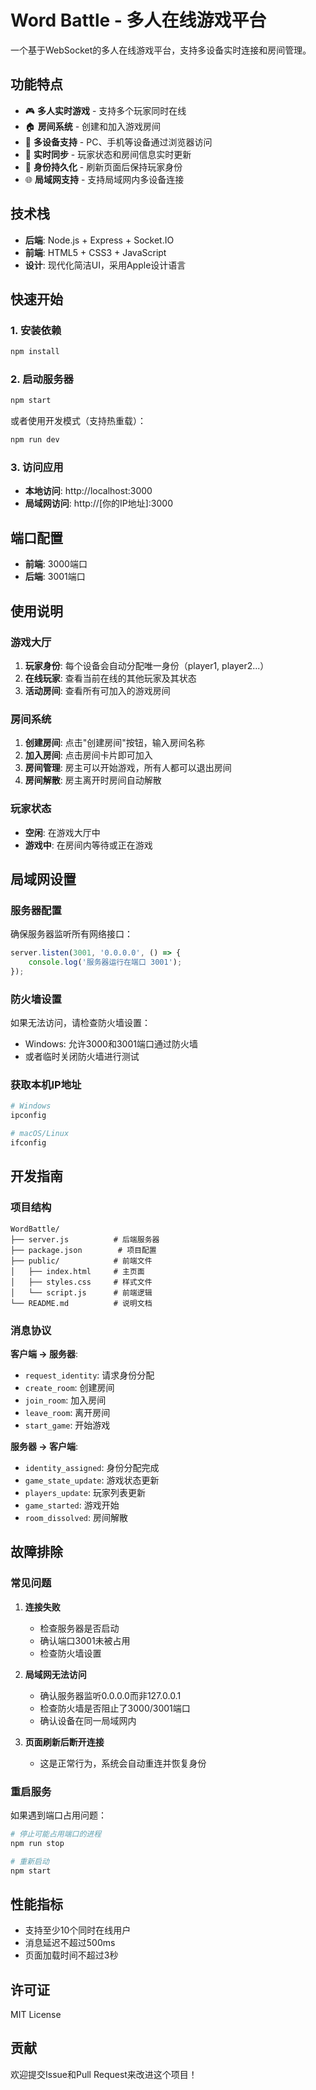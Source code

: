 # Word Battle - 多人在线游戏平台

一个基于WebSocket的多人在线游戏平台，支持多设备实时连接和房间管理。

## 功能特点

- 🎮 **多人实时游戏** - 支持多个玩家同时在线
- 🏠 **房间系统** - 创建和加入游戏房间
- 📱 **多设备支持** - PC、手机等设备通过浏览器访问
- 🔄 **实时同步** - 玩家状态和房间信息实时更新
- 💾 **身份持久化** - 刷新页面后保持玩家身份
- 🌐 **局域网支持** - 支持局域网内多设备连接

## 技术栈

- **后端**: Node.js + Express + Socket.IO
- **前端**: HTML5 + CSS3 + JavaScript
- **设计**: 现代化简洁UI，采用Apple设计语言

## 快速开始

### 1. 安装依赖

```bash
npm install
```

### 2. 启动服务器

```bash
npm start
```

或者使用开发模式（支持热重载）：

```bash
npm run dev
```

### 3. 访问应用

- **本地访问**: http://localhost:3000
- **局域网访问**: http://[你的IP地址]:3000

## 端口配置

- **前端**: 3000端口
- **后端**: 3001端口

## 使用说明

### 游戏大厅

1. **玩家身份**: 每个设备会自动分配唯一身份（player1, player2...）
2. **在线玩家**: 查看当前在线的其他玩家及其状态
3. **活动房间**: 查看所有可加入的游戏房间

### 房间系统

1. **创建房间**: 点击"创建房间"按钮，输入房间名称
2. **加入房间**: 点击房间卡片即可加入
3. **房间管理**: 房主可以开始游戏，所有人都可以退出房间
4. **房间解散**: 房主离开时房间自动解散

### 玩家状态

- **空闲**: 在游戏大厅中
- **游戏中**: 在房间内等待或正在游戏

## 局域网设置

### 服务器配置

确保服务器监听所有网络接口：

```javascript
server.listen(3001, '0.0.0.0', () => {
    console.log('服务器运行在端口 3001');
});
```

### 防火墙设置

如果无法访问，请检查防火墙设置：

- Windows: 允许3000和3001端口通过防火墙
- 或者临时关闭防火墙进行测试

### 获取本机IP地址

```bash
# Windows
ipconfig

# macOS/Linux
ifconfig
```

## 开发指南

### 项目结构

```
WordBattle/
├── server.js          # 后端服务器
├── package.json        # 项目配置
├── public/            # 前端文件
│   ├── index.html     # 主页面
│   ├── styles.css     # 样式文件
│   └── script.js      # 前端逻辑
└── README.md          # 说明文档
```

### 消息协议

**客户端 → 服务器**:
- `request_identity`: 请求身份分配
- `create_room`: 创建房间
- `join_room`: 加入房间
- `leave_room`: 离开房间
- `start_game`: 开始游戏

**服务器 → 客户端**:
- `identity_assigned`: 身份分配完成
- `game_state_update`: 游戏状态更新
- `players_update`: 玩家列表更新
- `game_started`: 游戏开始
- `room_dissolved`: 房间解散

## 故障排除

### 常见问题

1. **连接失败**
   - 检查服务器是否启动
   - 确认端口3001未被占用
   - 检查防火墙设置

2. **局域网无法访问**
   - 确认服务器监听0.0.0.0而非127.0.0.1
   - 检查防火墙是否阻止了3000/3001端口
   - 确认设备在同一局域网内

3. **页面刷新后断开连接**
   - 这是正常行为，系统会自动重连并恢复身份

### 重启服务

如果遇到端口占用问题：

```bash
# 停止可能占用端口的进程
npm run stop

# 重新启动
npm start
```

## 性能指标

- 支持至少10个同时在线用户
- 消息延迟不超过500ms
- 页面加载时间不超过3秒

## 许可证

MIT License

## 贡献

欢迎提交Issue和Pull Request来改进这个项目！ 